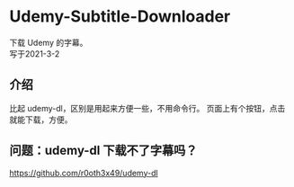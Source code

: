 # Udemy-Subtitle-Downloader
下载 Udemy 的字幕。   
写于2021-3-2  

## 介绍
比起 udemy-dl，区别是用起来方便一些，不用命令行。
页面上有个按钮，点击就能下载，方便。

## 问题：udemy-dl 下载不了字幕吗？
https://github.com/r0oth3x49/udemy-dl


